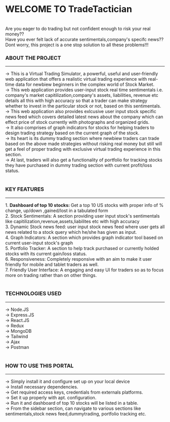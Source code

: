 <br>
<h1><bold>WELCOME TO TradeTactician</bold></h1>
 <br>
 Are you eager to do trading but not confident enough to risk your real money??<br> 
 Have you ever felt lack of accurate sentimentals,company's specifc news??<br>
 Dont worry, this project is a one stop solution to all these problems!!!<br>

<h3><bold>ABOUT THE PROJECT</bold></h3>
<hr></hr>
-> This is a Virtual Trading Simulator, a powerful, useful and user-friendly web application that offers a realistic virtual trading experience with real-time data  for newbiew beginners in the complex world of Stock Market. <br>
-> This web application provides user-input stock real time sentimentals i.e. company's market capitilization,company's assets, liabilities, revenue etc details all this with high accuracy so that a trader can make strategy whether to invest in the particular stock or not, based on this sentimentals.<br>
-> This web application also provides exlcusive user input stock specific news feed which covers detailed  latest news about the company which can effect price of stock currently with photographs and organized grids.<br>
-> It also comprises of graph indicators for stocks for helping traders to design trading strategy based on the current graph of the stock.<br>
-> Its heart is its dummy trading section where newbiew traders can trade based on the above made strategies without risking real money but still will get a feel of proper trading with exclusive virtual trading experience in this section.<br>
-> At last, traders will also get a functionality of portfolio for tracking stocks they have purchased in dummy trading section with current profit/loss status. <br><br>

<h3><bold>KEY FEATURES</bold></h3>
<hr></hr>
1. <strong>Dashboard of top 10 stocks: </strong> Get a top 10 US stocks with proper info of % change, up/down ,gained/lost in a tabulated form<br>
2. <bold>Stock Sentimentals: </bold>A section providing user input stock's sentimentals like capitilization,revenue,assets,liabilites etc with high accuracy<br>
3. <bold>Dynamic Stock news feed: </bold> user input stock news feed where user gets all news related to a stock query which he/she has given as input.<br>
4. <bold>Graph Indicators: </bold>A section which provides graph indicator tool based on current user-input stock's graph<br>
5. <bold>Portfolio Tracker: </bold> A section to help track purchased or currently holded stocks with its current gain/loss status.<br>
6. <bold>Responsiveness: </bold> Completely responsive with an aim to make it user friendly for mobile and tablet traders as well. <br>
7. <bold>Friendly User Interface: </bold> A engaging and easy UI for traders so as to focus more on trading rather than on other things.<br><br>
<h3><bold>TECHNOLOGIES USED</bold></h3>
<hr></hr>
-> Node.JS<br>
-> Express.JS<br>
-> React.JS<br>
-> Redux<br>
-> MongoDB<br>
-> Tailwind<br>
-> Ajax<br>
-> Postman<br><br>

<h3><bold> HOW TO USE THIS PORTAL</bold></h3>
<hr></hr>
-> Simply install it and configure set up on your local device<br>
-> Install necessary dependencies.<br>
-> Get required access keys, credentials from externals platforms.<br>
-> Set it up properly with apt. configuration.<br>
-> Run it and dashboard of top 10 stocks will be listed in a table.<br>
-> From the sidebar section, can navigate to various sections like sentimentals,stock news feed,dummytrading, portfolio tracking etc.<br><br>





